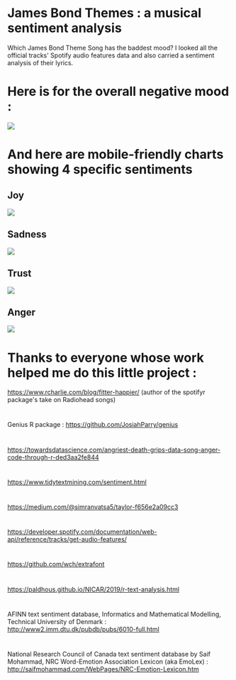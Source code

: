 # James Bond Themes : a musical sentiment analysis

Which James Bond Theme Song has the baddest mood? I looked all the official tracks' Spotify audio features data and also carried a sentiment analysis of their lyrics.

# Here is for the overall negative mood :

![](https://github.com/datacarvel/JamesBondThemes/blob/main/BadMoodIndex-desktop2.png)

# And here are mobile-friendly charts showing 4 specific sentiments 

## Joy

![](https://github.com/datacarvel/JamesBondThemes/blob/main/Joy.png)

## Sadness

![](https://github.com/datacarvel/JamesBondThemes/blob/main/Sadness.png)

## Trust

![](https://github.com/datacarvel/JamesBondThemes/blob/main/Trust.png)

## Anger

![](https://github.com/datacarvel/JamesBondThemes/blob/main/Anger.png)

# Thanks to everyone whose work helped me do this little project :

https://www.rcharlie.com/blog/fitter-happier/ (author of the spotifyr package's take on Radiohead songs)
#
Genius R package : https://github.com/JosiahParry/genius
#
https://towardsdatascience.com/angriest-death-grips-data-song-anger-code-through-r-ded3aa2fe844
#
https://www.tidytextmining.com/sentiment.html
#
https://medium.com/@simranvatsa5/taylor-f656e2a09cc3
#
https://developer.spotify.com/documentation/web-api/reference/tracks/get-audio-features/
#
https://github.com/wch/extrafont
#
https://paldhous.github.io/NICAR/2019/r-text-analysis.html
#
AFINN text sentiment database, Informatics and Mathematical Modelling, Technical University of Denmark : http://www2.imm.dtu.dk/pubdb/pubs/6010-full.html
#
National Research Council of Canada text sentiment database by Saif Mohammad, NRC Word-Emotion Association Lexicon (aka EmoLex) : http://saifmohammad.com/WebPages/NRC-Emotion-Lexicon.htm
